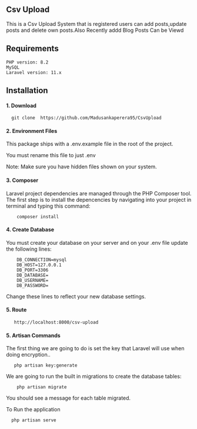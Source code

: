 ##  Csv Upload


This is a Csv Upload System  that is registered users can add posts,update posts and delete own posts.Also Recently addd Blog Posts Can be Viewd


## Requirements
    PHP version: 8.2
    MySQL
    Laravel version: 11.x

## Installation

#### 1. Download

      git clone  https://github.com/Madusankaperera95/CsvUpload

#### 2. Environment Files
This package ships with a .env.example file in the root of the project.

You must rename this file to just .env

Note: Make sure you have hidden files shown on your system.

#### 3. Composer
Laravel project dependencies are managed through the PHP Composer tool. The first step is to install the depencencies by navigating into your project in terminal and typing this command:

        composer install

#### 4. Create Database
You must create your database on your server and on your .env file update the following lines:

        DB_CONNECTION=mysql
        DB_HOST=127.0.0.1
        DB_PORT=3306
        DB_DATABASE=
        DB_USERNAME=
        DB_PASSWORD=

Change these lines to reflect your new database settings.

#### 5. Route

       http://localhost:8000/csv-upload

#### 5. Artisan Commands

The first thing we are going to do is set the key that Laravel will use when doing encryption..

       php artisan key:generate

We are going to run the built in migrations to create the database tables:

        php artisan migrate

You should see a message for each table migrated.



To Run the application

      php artisan serve

